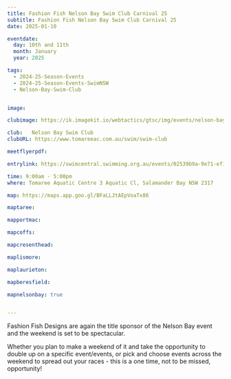```yaml
---
title: Fashion Fish Nelson Bay Swim Club Carnival 25
subtitle: Fashion Fish Nelson Bay Swim Club Carnival 25
date: 2025-01-10

eventdate:
  day: 10th and 11th
  month: January
  year: 2025

tags:
  - 2024-25-Season-Events
  - 2024-25-Season-Events-SwimNSW
  - Nelson-Bay-Swim-Club


image: 

clubimage: https://ik.imagekit.io/webtactics/gtsc/img/events/nelson-bay-sc-600x400.png

club: 	Nelson Bay Swim Club
clubURL: https://www.tomareeac.com.au/swim/swim-club

meetflyerpdf: 

entrylink: https://swimcentral.swimming.org.au/events/02539b9a-9e71-ef11-a670-000d3acc1966/nominations

time: 9:00am - 5:00pm
where: Tomaree Aquatic Centre 3 Aquatic Cl, Salamander Bay NSW 2317

map: https://maps.app.goo.gl/BFaLLJtAEpVoaTx86

maptaree: 

mapportmac:

mapcoffs:

mapcresenthead:

maplismore: 

maplaurieton: 

mapberesfield: 

mapnelsonbay: true


---
```

Fashion Fish Designs are again the title sponsor of the Nelson Bay event and the weekend is set to be spectacular. 

Whether you plan to make a weekend of it and take the opportunity to double up on a specific event/events, or pick and choose events across the weekend to spread out your races - this is a one time, not to be missed, opportunity!